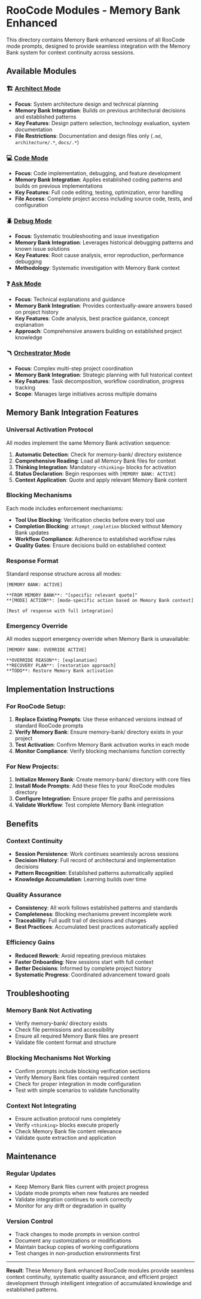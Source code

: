 # RooCode Modules - Memory Bank Enhanced

This directory contains Memory Bank enhanced versions of all RooCode mode prompts, designed to provide seamless integration with the Memory Bank system for context continuity across sessions.

## Available Modules

### 🏗️ [Architect Mode](architect.md)
- **Focus**: System architecture design and technical planning
- **Memory Bank Integration**: Builds on previous architectural decisions and established patterns
- **Key Features**: Design pattern selection, technology evaluation, system documentation
- **File Restrictions**: Documentation and design files only (`.md`, `architecture/.*`, `docs/.*`)

### 💻 [Code Mode](code.md) 
- **Focus**: Code implementation, debugging, and feature development
- **Memory Bank Integration**: Applies established coding patterns and builds on previous implementations
- **Key Features**: Full code editing, testing, optimization, error handling
- **File Access**: Complete project access including source code, tests, and configuration

### 🪲 [Debug Mode](debug.md)
- **Focus**: Systematic troubleshooting and issue investigation
- **Memory Bank Integration**: Leverages historical debugging patterns and known issue solutions
- **Key Features**: Root cause analysis, error reproduction, performance debugging
- **Methodology**: Systematic investigation with Memory Bank context

### ❓ [Ask Mode](ask.md)
- **Focus**: Technical explanations and guidance
- **Memory Bank Integration**: Provides contextually-aware answers based on project history
- **Key Features**: Code analysis, best practice guidance, concept explanation
- **Approach**: Comprehensive answers building on established project knowledge

### 🪃 [Orchestrator Mode](orchestrator.md)
- **Focus**: Complex multi-step project coordination
- **Memory Bank Integration**: Strategic planning with full historical context
- **Key Features**: Task decomposition, workflow coordination, progress tracking
- **Scope**: Manages large initiatives across multiple domains

## Memory Bank Integration Features

### Universal Activation Protocol
All modes implement the same Memory Bank activation sequence:

1. **Automatic Detection**: Check for memory-bank/ directory existence
2. **Comprehensive Reading**: Load all Memory Bank files for context
3. **Thinking Integration**: Mandatory `<thinking>` blocks for activation
4. **Status Declaration**: Begin responses with `[MEMORY BANK: ACTIVE]`
5. **Context Application**: Quote and apply relevant Memory Bank content

### Blocking Mechanisms
Each mode includes enforcement mechanisms:

- **Tool Use Blocking**: Verification checks before every tool use
- **Completion Blocking**: `attempt_completion` blocked without Memory Bank updates
- **Workflow Compliance**: Adherence to established workflow rules
- **Quality Gates**: Ensure decisions build on established context

### Response Format
Standard response structure across all modes:

```
[MEMORY BANK: ACTIVE]

**FROM MEMORY BANK**: "[specific relevant quote]"
**[MODE] ACTION**: [mode-specific action based on Memory Bank context]

[Rest of response with full integration]
```

### Emergency Override
All modes support emergency override when Memory Bank is unavailable:

```
[MEMORY BANK: OVERRIDE ACTIVE]

**OVERRIDE REASON**: [explanation]
**RECOVERY PLAN**: [restoration approach]
**TODO**: Restore Memory Bank activation
```

## Implementation Instructions

### For RooCode Setup:
1. **Replace Existing Prompts**: Use these enhanced versions instead of standard RooCode prompts
2. **Verify Memory Bank**: Ensure memory-bank/ directory exists in your project
3. **Test Activation**: Confirm Memory Bank activation works in each mode
4. **Monitor Compliance**: Verify blocking mechanisms function correctly

### For New Projects:
1. **Initialize Memory Bank**: Create memory-bank/ directory with core files
2. **Install Mode Prompts**: Add these files to your RooCode modules directory
3. **Configure Integration**: Ensure proper file paths and permissions
4. **Validate Workflow**: Test complete Memory Bank integration

## Benefits

### Context Continuity
- **Session Persistence**: Work continues seamlessly across sessions
- **Decision History**: Full record of architectural and implementation decisions
- **Pattern Recognition**: Established patterns automatically applied
- **Knowledge Accumulation**: Learning builds over time

### Quality Assurance
- **Consistency**: All work follows established patterns and standards
- **Completeness**: Blocking mechanisms prevent incomplete work
- **Traceability**: Full audit trail of decisions and changes
- **Best Practices**: Accumulated best practices automatically applied

### Efficiency Gains
- **Reduced Rework**: Avoid repeating previous mistakes
- **Faster Onboarding**: New sessions start with full context
- **Better Decisions**: Informed by complete project history
- **Systematic Progress**: Coordinated advancement toward goals

## Troubleshooting

### Memory Bank Not Activating
- Verify memory-bank/ directory exists
- Check file permissions and accessibility
- Ensure all required Memory Bank files are present
- Validate file content format and structure

### Blocking Mechanisms Not Working
- Confirm prompts include blocking verification sections
- Verify Memory Bank files contain required content
- Check for proper integration in mode configuration
- Test with simple scenarios to validate functionality

### Context Not Integrating
- Ensure activation protocol runs completely
- Verify `<thinking>` blocks execute properly
- Check Memory Bank file content relevance
- Validate quote extraction and application

## Maintenance

### Regular Updates
- Keep Memory Bank files current with project progress
- Update mode prompts when new features are needed
- Validate integration continues to work correctly
- Monitor for any drift or degradation in quality

### Version Control
- Track changes to mode prompts in version control
- Document any customizations or modifications
- Maintain backup copies of working configurations
- Test changes in non-production environments first

---

**Result**: These Memory Bank enhanced RooCode modules provide seamless context continuity, systematic quality assurance, and efficient project development through intelligent integration of accumulated knowledge and established patterns.